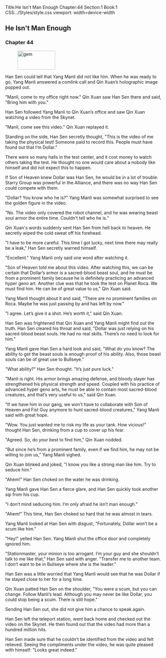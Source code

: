Title:He Isn't Man Enough 
Chapter:44 
Section:1 
Book:1 
CSS:../Styles/style.css 
viewport: width=device-width
  
## He Isn't Man Enough
### Chapter 44 
<figure>
	<img src="../Images/gem.gif" alt="gem" id="gem" width="120" height="60" />
</figure>
  

  
  Han Sen could tell that Yang Manli did not like him. When he was ready to go, Yang Manli answered a comlink call and Qin Xuan’s holographic image popped out.

"Manli, come to my office right now." Qin Xuan saw Han Sen there and said, "Bring him with you."

Han Sen followed Yang Manli to Qin Xuan’s office and saw Qin Xuan watching a video from the Skynet.

"Manli, come see this video." Qin Xuan replayed it.

Standing on the side, Han Sen secretly thought, "This is the video of me taking the physical test! Someone paid to record this. People must have found out that I’m Dollar."

There were so many halls in the test center, and it cost money to watch others taking the test. He thought no one would care about a nobody like himself and did not expect this to happen.

If Son of Heaven knew Dollar was Han Sen, he would be in a lot of trouble. Starry Group was powerful in the Alliance, and there was no way Han Sen could compete with them.

"Dollar? You know who he is?" Yang Manli was somewhat surprised to see the golden figure in the video.

"No. The video only covered the robot channel, and he was wearing beast soul armor the entire time. Couldn’t tell who he is."

Qin Xuan's words suddenly sent Han Sen from hell back to heaven. He secretly wiped the cold sweat off his forehead.

"I have to be more careful. This time I got lucky, next time there may really be a leak," Han Sen secretly warned himself.

"Excellent." Yang Manli only said one word after watching it.

"Son of Heaven told me about this video. After watching this, we can be certain that Dollar’s armor is a sacred-blood beast soul, and he must be from a prominent family because he is definitely practicing an advanced hyper geno art. Another clue was that he took the test on Planet Roca. We must find him. He can be of great value to us," Qin Xuan said.

Yang Manli thought about it and said, "There are no prominent families on Roca. Maybe he was just passing by and has left by now."

"I agree. Let’s give it a shot. He’s worth it," said Qin Xuan.

Han Sen was frightened that Qin Xuan and Yang Manli might find out the truth. Han Sen cleared his throat and said, "Dollar was just relying on his sacred-blood beast souls. He had no real skills. There’s no need to look for him."

Yang Manli gave Han Sen a hard look and said, "What do you know? The ability to get the beast souls is enough proof of his ability. Also, those beast souls can be of great use to Bullseye."

"What ability?" Han Sen thought. "It’s just pure luck."

"Manli is right. His armor brings amazing defense, and bloody slayer has strengthened his physical strength and speed. Coupled with his practice of advanced hyper geno arts, he must be able to contain most sacred-blood creatures, and that’s very useful to us," said Qin Xuan.

"If we have him in our gang, we won’t have to collaborate with Son of Heaven and Fist Guy anymore to hunt sacred-blood creatures," Yang Manli said with great hope.

"Wow. You just wanted me to risk my life as your tank. How vicious!" thought Han Sen, drinking from a cup to cover up his fear.

"Agreed. So, do your best to find him," Qin Xuan nodded.

"But since he’s from a prominent family, even if we find him, he may not be willing to join us," Yang Manli sighed.

Qin Xuan blinked and joked, "I know you like a strong man like him. Try to seduce him."

"Ahem!" Han Sen choked on the water he was drinking.

Yang Manli gave Han Sen a fierce glare, and Han Sen quickly took another sip from his cup.

"I don’t mind seducing him. I’m only afraid he isn’t man enough."

"Ahem!" This time, Han Sen choked so hard that he was almost in tears.

Yang Manli looked at Han Sen with disgust, "Fortunately, Dollar won’t be a scum like him."

"Hey!" yelled Han Sen. Yang Manli shut the office door and completely ignored him.

"Stationmaster, your minion is too arrogant. I’m your guy and she shouldn’t talk to me like that," Han Sen said with anger. "Transfer me to another team. I don’t want to be in Bullseye where she is the leader."

Han Sen was a little worried that Yang Manli would see that he was Dollar if he stayed close to her for a long time.

Qin Xuan patted Han Sen on the shoulder, "You were a scum, but you can change. Follow Manli’s lead. Although you may never be like Dollar, you could stop being a scum. There is still hope."

Sending Han Sen out, she did not give him a chance to speak again.

Han Sen left the teleport station, went back home and checked out the video on the Skynet. He then found out that the video had more than a hundred million hits.

Han Sen made sure that he couldn’t be identified from the video and felt relieved. Seeing the compliments under the video, he was quite pleased with himself: "Looks great indeed."
